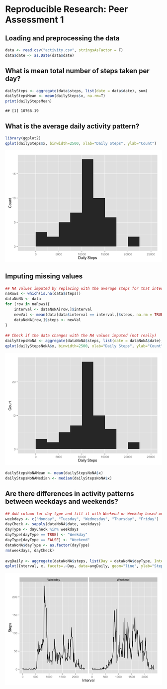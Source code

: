 # Reproducible Research: Peer Assessment 1


## Loading and preprocessing the data

```r
data <- read.csv("activity.csv", stringsAsFactor = F)
data$date <- as.Date(data$date)
```

## What is mean total number of steps taken per day?

```r
dailySteps <- aggregate(data$steps, list(date = data$date), sum)
dailyStepsMean <- mean(dailySteps$x, na.rm=T)
print(dailyStepsMean)
```

```
## [1] 10766.19
```

## What is the average daily activity pattern?

```r
library(ggplot2)
qplot(dailySteps$x, binwidth=2500, xlab="Daily Steps", ylab="Count")
```

![](PA1_template_files/figure-html/unnamed-chunk-3-1.png) 

## Imputing missing values

```r
## NA values imputed by replacing with the average steps for that interval
naRows <- which(is.na(data$steps))
dataNoNA <- data
for (row in naRows){
    interval <- dataNoNA[row,]$interval
    newVal <- mean(data[data$interval == interval,]$steps, na.rm = TRUE)
    dataNoNA[row,]$steps <- newVal
}

## Check if the data changes with the NA values imputed (not really)
dailyStepsNoNA <- aggregate(dataNoNA$steps, list(date = dataNoNA$date), sum)
qplot(dailyStepsNoNA$x, binwidth=2500, xlab="Daily Steps", ylab="Count")
```

![](PA1_template_files/figure-html/unnamed-chunk-4-1.png) 

```r
dailyStepsNoNAMean <- mean(dailyStepsNoNA$x)
dailyStepsNoNAMedian <- median(dailyStepsNoNA$x)
```

## Are there differences in activity patterns between weekdays and weekends?

```r
## Add column for day type and fill it with Weekend or Weekday based on date
weekdays <- c("Monday", "Tuesday", "Wednesday", "Thursday", "Friday")
dayCheck <- sapply(dataNoNA$date, weekdays)
dayType <- dayCheck %in% weekdays
dayType[dayType == TRUE] <- "Weekday"
dayType[dayType == FALSE] <- "Weekend"
dataNoNA$dayType <- as.factor(dayType)
rm(weekdays, dayCheck)

avgDaily <- aggregate(dataNoNA$steps, list(Day = dataNoNA$dayType, Interval = dataNoNA$interval), mean)
qplot(Interval, x, facets=.~Day, data=avgDaily, geom="line", ylab="Steps")
```

![](PA1_template_files/figure-html/unnamed-chunk-5-1.png) 

